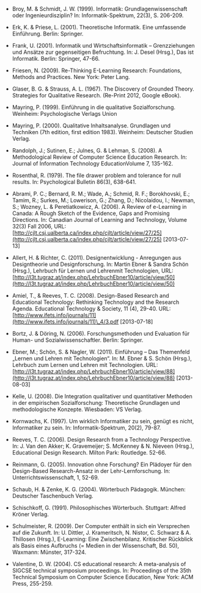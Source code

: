 <!-- filename: 99_Literatur.md -->
<!-- title: Literatur -->

- Broy, M. & Schmidt, J. W. (1999). Informatik: Grundlagenwissenschaft oder Ingenieurdisziplin? In: Informatik-Spektrum, 22(3), S. 206-209.

- Erk, K. & Priese, L. (2001). Theoretische Informatik. Eine umfassende Einführung. Berlin: Springer.

- Frank, U. (2001). Informatik und Wirtschaftsinformatik – Grenzziehungen und Ansätze zur gegenseitigen Befruchtung. In: J. Desel (Hrsg.), Das ist Informatik. Berlin: Springer, 47-66.

- Friesen, N. (2009). Re-Thinking E-Learning Research: Foundations, Methods and Practices. New York: Peter Lang.

- Glaser, B. G. & Strauss, A. L. (1967). The Discovery of Grounded Theory. Strategies for Qualitative Research. (Re-Print 2012, Google eBook).

- Mayring, P. (1999). Einführung in die qualitative Sozialforschung. Weinheim: Psychologische Verlags Union

- Mayring, P. (2000). Qualitative Inhaltsanalyse. Grundlagen und Techniken (7th edition, first edition 1983). Weinheim: Deutscher Studien Verlag.

- Randolph, J.; Sutinen, E.; Julnes, G. & Lehman, S. (2008). A Methodological Review of Computer Science Education Research. In: Journal of Information Technology EducationVolume 7, 135-162.

- Rosenthal, R. (1979). The file drawer problem and tolerance for null results. In: Psychological Bulletin 86(3), 638-641.

- Abrami, P. C.; Bernard, R. M.; Wade, A.; Schmid, R. F.; Borokhovski, E.; Tamim, R.; Surkes, M.; Lowerison, G.; Zhang, D.; Nicolaidou, I.; Newman, S.; Wozney, L. & Peretiatkowicz, A. (2006). A Review of e-Learning in Canada: A Rough Sketch of the Evidence, Gaps and Promising Directions. In: Canadian Journal of Learning and Technology, Volume 32(3) Fall 2006, URL: [http://cjlt.csj.ualberta.ca/index.php/cjlt/article/view/27/25](http://cjlt.csj.ualberta.ca/index.php/cjlt/article/view/27/25) \[2013-07-13]

- Allert, H. & Richter, C. (2011). Designentwicklung - Anregungen aus Designtheorie und Designforschung. In: Martin Ebner & Sandra Schön (Hrsg.), Lehrbuch für Lernen und Lehrenmit Technologien, URL: [http://l3t.tugraz.at/index.php/LehrbuchEbner10/article/view/50](http://l3t.tugraz.at/index.php/LehrbuchEbner10/article/view/50)

- Amiel, T., & Reeves, T. C. (2008). Design-Based Research and Educational Technology: Rethinking Technology and the Research Agenda. Educational Technology & Society, 11 (4), 29-40. URL: [http://www.ifets.info/journals/11](http://www.ifets.info/journals/11)\_4/3.pdf \[2013-07-18]

- Bortz, J. & Döring, N. (2006). Forschungsmethoden und Evaluation für Human- und Sozialwissenschaftler. Berlin: Springer.

- Ebner, M.; Schön, S. & Nagler, W. (2011). Einführung – Das Themenfeld „Lernen und Lehren mit Technologien“. In: M. Ebner & S. Schön (Hrsg.), Lehrbuch zum Lernen und Lehren mit Technologien. URL: [http://l3t.tugraz.at/index.php/LehrbuchEbner10/article/view/88](http://l3t.tugraz.at/index.php/LehrbuchEbner10/article/view/88) \[2013-08-03]

- Kelle, U. (2008). Die Integration qualitativer und quantitativer Methoden in der empirischen Sozialforschung: Theoretische Grundlagen und methodologische Konzepte. Wiesbaden: VS Verlag.

- Kornwachs, K. (1997). Um wirklich Informatiker zu sein, genügt es nicht, Informatiker zu sein. In: Informatik-Spektrum, 20(2), 79-87.

- Reeves, T. C. (2006). Design Research from a Technology Perspective. In: J. Van den Akker; K. Gravemeijer; S. McKenney & N. Nieveen (Hrsg.), Educational Design Research. Milton Park: Routledge. 52-66.

- Reinmann, G. (2005). Innovation ohne Forschung? Ein Plädoyer für den Design-Based Research-Ansatz in der Lehr-Lernforschung. In: Unterrichtswissenschaft, 1, 52-69.

- Schaub, H. & Zenke, K. G. (2004). Wörterbuch Pädagogik. München: Deutscher Taschenbuch Verlag.

- Schischkoff, G. (1991). Philosophisches Wörterbuch. Stuttgart: Alfred Kröner Verlag.

- Schulmeister, R. (2009). Der Computer enthält in sich ein Versprechen auf die Zukunft. In: U. Dittler, J. Krameritsch, N. Nistor, C. Schwarz & A. Thillosen (Hrsg.), E-Learning: Eine Zwischenbilanz. Kritischer Rückblick als Basis eines Aufbruchs (= Medien in der Wissenschaft, Bd. 50), Waxmann: Münster, 317-324.

- Valentine, D. W. (2004). CS educational research: A meta-analysis of SIGCSE technical symposium proceedings. In: Proceedings of the 35th Technical Symposium on Computer Science Education, New York: ACM Press, 255-259.
